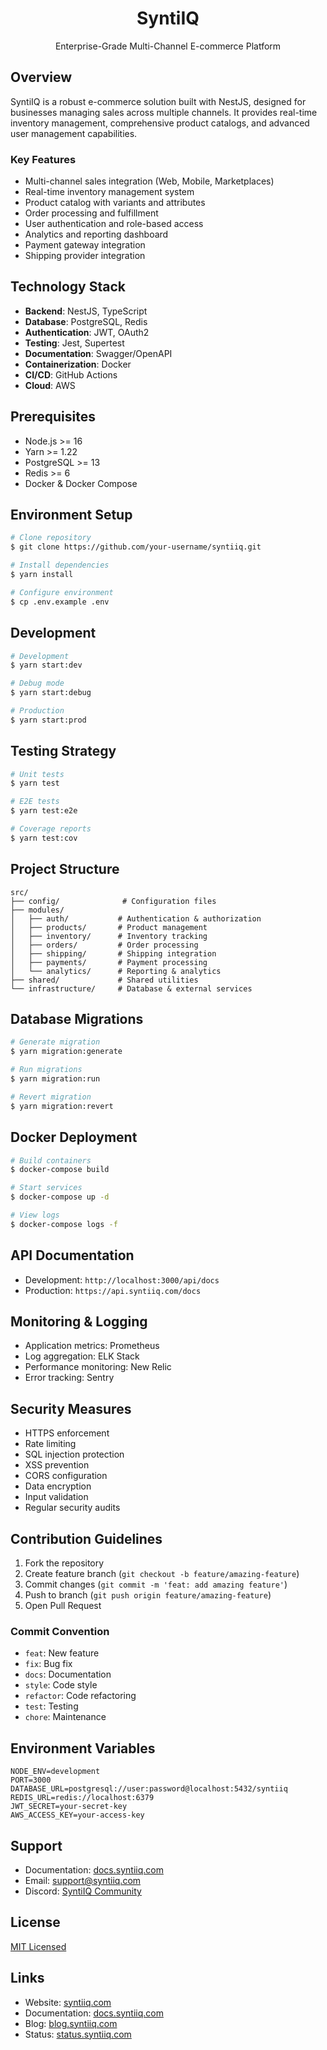 <p align="center">
  <h1 align="center">SyntiIQ</h1>
  <p align="center">Enterprise-Grade Multi-Channel E-commerce Platform</p>
</p>

## Overview

SyntiIQ is a robust e-commerce solution built with NestJS, designed for businesses managing sales across multiple channels. It provides real-time inventory management, comprehensive product catalogs, and advanced user management capabilities.

### Key Features

- Multi-channel sales integration (Web, Mobile, Marketplaces)
- Real-time inventory management system
- Product catalog with variants and attributes
- Order processing and fulfillment
- User authentication and role-based access
- Analytics and reporting dashboard
- Payment gateway integration
- Shipping provider integration

## Technology Stack

- **Backend**: NestJS, TypeScript
- **Database**: PostgreSQL, Redis
- **Authentication**: JWT, OAuth2
- **Testing**: Jest, Supertest
- **Documentation**: Swagger/OpenAPI
- **Containerization**: Docker
- **CI/CD**: GitHub Actions
- **Cloud**: AWS

## Prerequisites

- Node.js >= 16
- Yarn >= 1.22
- PostgreSQL >= 13
- Redis >= 6
- Docker & Docker Compose

## Environment Setup

```bash
# Clone repository
$ git clone https://github.com/your-username/syntiiq.git

# Install dependencies
$ yarn install

# Configure environment
$ cp .env.example .env
```

## Development

```bash
# Development
$ yarn start:dev

# Debug mode
$ yarn start:debug

# Production
$ yarn start:prod
```

## Testing Strategy

```bash
# Unit tests
$ yarn test

# E2E tests
$ yarn test:e2e

# Coverage reports
$ yarn test:cov
```

## Project Structure

```
src/
├── config/              # Configuration files
├── modules/
│   ├── auth/           # Authentication & authorization
│   ├── products/       # Product management
│   ├── inventory/      # Inventory tracking
│   ├── orders/         # Order processing
│   ├── shipping/       # Shipping integration
│   ├── payments/       # Payment processing
│   └── analytics/      # Reporting & analytics
├── shared/             # Shared utilities
└── infrastructure/     # Database & external services
```

## Database Migrations

```bash
# Generate migration
$ yarn migration:generate

# Run migrations
$ yarn migration:run

# Revert migration
$ yarn migration:revert
```

## Docker Deployment

```bash
# Build containers
$ docker-compose build

# Start services
$ docker-compose up -d

# View logs
$ docker-compose logs -f
```

## API Documentation

- Development: `http://localhost:3000/api/docs`
- Production: `https://api.syntiiq.com/docs`

## Monitoring & Logging

- Application metrics: Prometheus
- Log aggregation: ELK Stack
- Performance monitoring: New Relic
- Error tracking: Sentry

## Security Measures

- HTTPS enforcement
- Rate limiting
- SQL injection protection
- XSS prevention
- CORS configuration
- Data encryption
- Input validation
- Regular security audits

## Contribution Guidelines

1. Fork the repository
2. Create feature branch (`git checkout -b feature/amazing-feature`)
3. Commit changes (`git commit -m 'feat: add amazing feature'`)
4. Push to branch (`git push origin feature/amazing-feature`)
5. Open Pull Request

### Commit Convention

- `feat`: New feature
- `fix`: Bug fix
- `docs`: Documentation
- `style`: Code style
- `refactor`: Code refactoring
- `test`: Testing
- `chore`: Maintenance

## Environment Variables

```env
NODE_ENV=development
PORT=3000
DATABASE_URL=postgresql://user:password@localhost:5432/syntiiq
REDIS_URL=redis://localhost:6379
JWT_SECRET=your-secret-key
AWS_ACCESS_KEY=your-access-key
```

## Support

- Documentation: [docs.syntiiq.com](https://docs.syntiiq.com)
- Email: support@syntiiq.com
- Discord: [SyntiIQ Community](https://discord.gg/syntiiq)

## License

[MIT Licensed](LICENSE)

## Links

- Website: [syntiiq.com](https://syntiiq.com)
- Documentation: [docs.syntiiq.com](https://docs.syntiiq.com)
- Blog: [blog.syntiiq.com](https://blog.syntiiq.com)
- Status: [status.syntiiq.com](https://status.syntiiq.com)